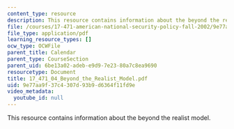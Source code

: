 ```yaml
---
content_type: resource
description: This resource contains information about the beyond the realist model.
file: /courses/17-471-american-national-security-policy-fall-2002/9e77aa9f37c4307d93b9d6364f11fd9e_17_471_04_Beyond_the_Realist_Model.pdf
file_type: application/pdf
learning_resource_types: []
ocw_type: OCWFile
parent_title: Calendar
parent_type: CourseSection
parent_uid: 6be13a02-adeb-e9d9-7e23-80a7c8ea9690
resourcetype: Document
title: 17_471_04_Beyond_the_Realist_Model.pdf
uid: 9e77aa9f-37c4-307d-93b9-d6364f11fd9e
video_metadata:
  youtube_id: null
---
```

This resource contains information about the beyond the realist model.

